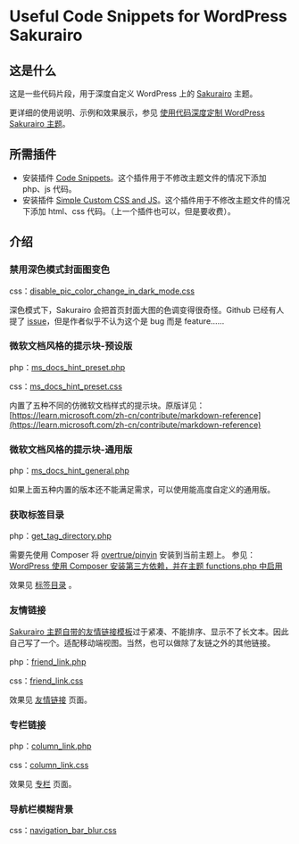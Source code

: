 # Useful Code Snippets for WordPress Sakurairo

## 这是什么

这是一些代码片段，用于深度自定义 WordPress 上的 [Sakurairo](https://github.com/mirai-mamori/Sakurairo) 主题。

更详细的使用说明、示例和效果展示，参见 [使用代码深度定制 WordPress Sakurairo 主题](https://blog.baldcoder.top/articles/customizing-the-wordpress-sakurairo-theme-with-code/)。

## 所需插件

- 安装插件 [Code Snippets](https://cn.wordpress.org/plugins/code-snippets/)。这个插件用于不修改主题文件的情况下添加 php、js 代码。
- 安装插件  [Simple Custom CSS and JS](https://cn.wordpress.org/plugins/custom-css-js/)。这个插件用于不修改主题文件的情况下添加 html、css 代码。（上一个插件也可以，但是要收费）。

## 介绍

### 禁用深色模式封面图变色

css：[disable_pic_color_change_in_dark_mode.css](https://github.com/Eterance/Useful-Code-Snippets-for-WordPress-Sakurairo/blob/main/disable_pic_color_change_in_dark_mode.css)

深色模式下，Sakurairo 会把首页封面大图的色调变得很奇怪。Github 已经有人提了 [issue](https://github.com/mirai-mamori/Sakurairo/issues/501)，但是作者似乎不认为这个是 bug 而是 feature……

### 微软文档风格的提示块-预设版

php：[ms_docs_hint_preset.php](https://github.com/Eterance/Useful-Code-Snippets-for-WordPress-Sakurairo/blob/main/Microsoft_Docs_Style_Hint_Block/ms_docs_hint_preset.php)

css：[ms_docs_hint_preset.css](https://github.com/Eterance/Useful-Code-Snippets-for-WordPress-Sakurairo/blob/main/Microsoft_Docs_Style_Hint_Block/ms_docs_hint_preset.css)

内置了五种不同的仿微软文档样式的提示块。原版详见：[https://learn.microsoft.com/zh-cn/contribute/markdown-reference](https://learn.microsoft.com/zh-cn/contribute/markdown-reference)

### 微软文档风格的提示块-通用版

php：[ms_docs_hint_general.php](https://github.com/Eterance/Useful-Code-Snippets-for-WordPress-Sakurairo/blob/main/Microsoft_Docs_Style_Hint_Block/ms_docs_hint_general.php)

如果上面五种内置的版本还不能满足需求，可以使用能高度自定义的通用版。

### 获取标签目录

php：[get_tag_directory.php](https://github.com/Eterance/Useful-Code-Snippets-for-WordPress-Sakurairo/blob/main/get_tag_directory.php)

需要先使用 Composer 将  [overtrue/pinyin](https://github.com/overtrue/pinyin) 安装到当前主题上。 参见：[WordPress 使用 Composer 安装第三方依赖，并在主题 functions.php 中启用](https://blog.baldcoder.top/articles/wordpress-%e4%bd%bf%e7%94%a8-composer-%e5%ae%89%e8%a3%85%e7%ac%ac%e4%b8%89%e6%96%b9%e4%be%9d%e8%b5%96%ef%bc%8c%e5%b9%b6%e5%9c%a8%e4%b8%bb%e9%a2%98-functions-php-%e4%b8%ad%e5%90%af%e7%94%a8/)

效果见 [标签目录](https://blog.baldcoder.top/tag-dir/) 。

### 友情链接

[Sakurairo 主题自带的友情链接模板](https://docs.fuukei.org/Sakurairo/Templates/#%E5%8F%8B%E6%83%85%E9%93%BE%E6%8E%A5%E6%A8%A1%E6%9D%BF)过于紧凑、不能排序、显示不了长文本。因此自己写了一个。适配移动端视图。当然，也可以做除了友链之外的其他链接。

php：[friend_link.php](https://github.com/Eterance/Useful-Code-Snippets-for-WordPress-Sakurairo/blob/main/friend_link/friend_link.php)

css：[friend_link.css](https://github.com/Eterance/Useful-Code-Snippets-for-WordPress-Sakurairo/blob/main/friend_link/friend_link.css)

效果见 [友情链接](https://blog.baldcoder.top/friendly-link/) 页面。

### 专栏链接

php：[column_link.php](https://github.com/Eterance/Useful-Code-Snippets-for-WordPress-Sakurairo/blob/main/column_link/column_link.php)

css：[column_link.css](https://github.com/Eterance/Useful-Code-Snippets-for-WordPress-Sakurairo/blob/main/column_link/column_link.css)

效果见 [专栏](https://blog.baldcoder.top/columns/) 页面。

### 导航栏模糊背景

css：[navigation_bar_blur.css](https://github.com/Eterance/Useful-Code-Snippets-for-WordPress-Sakurairo/blob/main/navigation_bar_blur.css)